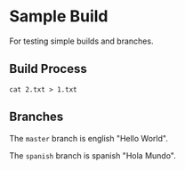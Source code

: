 # Sample Build

For testing simple builds and branches.

## Build Process

`cat 2.txt > 1.txt`

## Branches

The `master` branch is english "Hello World".

The `spanish` branch is spanish "Hola Mundo".
